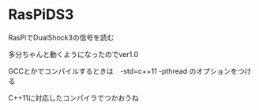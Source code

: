 # RasPiDS3
RasPiでDualShock3の信号を読む

多分ちゃんと動くようになったのでver1.0

GCCとかでコンパイルするときは　-std=c++11 -pthread のオプションをつける

C++11に対応したコンパイラでつかおうね
